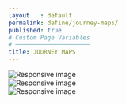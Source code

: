 ```yaml
---
layout   : default
permalink: define/journey-maps/
published: true
# Custom Page Variables
# ─────────────────────
title: JOURNEY MAPS
---
```

<div>
    <img src="{{ site.baseurl }}/assets/img/JourneyMap1.jpg" class="JM" alt="Responsive image">
</div>
<div>
    <img src="{{ site.baseurl }}/assets/img/JourneyMap2.jpg" class="JM" alt="Responsive image">
</div>
<div>
    <img src="{{ site.baseurl }}/assets/img/JourneyMap3.jpg" class="JM" alt="Responsive image">
</div>